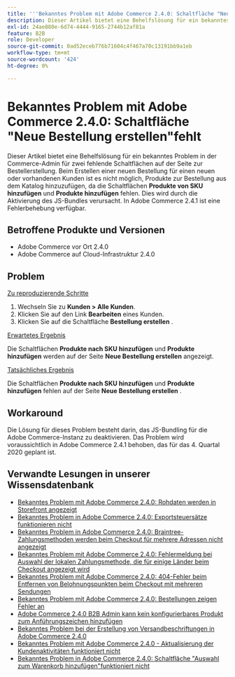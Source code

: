 ```yaml
---
title: '''Bekanntes Problem mit Adobe Commerce 2.4.0: Schaltfläche "Neues Sortiment erstellen"fehlt'
description: Dieser Artikel bietet eine Behelfslösung für ein bekanntes Problem in der Commerce-Admin für zwei fehlende Schaltflächen auf der Seite zur Bestellerstellung. Beim Erstellen einer neuen Bestellung für einen neuen oder vorhandenen Kunden ist es nicht möglich, Produkte zur Bestellung aus dem Katalog hinzuzufügen, da die Schaltflächen **Produkte über SKU hinzufügen** und **Produkte hinzufügen** fehlen. Dies wird durch die Aktivierung des JS-Bundles verursacht. In Adobe Commerce 2.4.1 ist eine Fehlerbehebung verfügbar.
exl-id: 24ae880e-6d74-4444-9165-2744b12af81a
feature: B2B
role: Developer
source-git-commit: 0ad52eceb776b71604c4f467a70c13191bb9a1eb
workflow-type: tm+mt
source-wordcount: '424'
ht-degree: 0%

---
```


# Bekanntes Problem mit Adobe Commerce 2.4.0: Schaltfläche &quot;Neue Bestellung erstellen&quot;fehlt

Dieser Artikel bietet eine Behelfslösung für ein bekanntes Problem in der Commerce-Admin für zwei fehlende Schaltflächen auf der Seite zur Bestellerstellung. Beim Erstellen einer neuen Bestellung für einen neuen oder vorhandenen Kunden ist es nicht möglich, Produkte zur Bestellung aus dem Katalog hinzuzufügen, da die Schaltflächen **Produkte von SKU hinzufügen** und **Produkte hinzufügen** fehlen. Dies wird durch die Aktivierung des JS-Bundles verursacht. In Adobe Commerce 2.4.1 ist eine Fehlerbehebung verfügbar.

## Betroffene Produkte und Versionen

* Adobe Commerce vor Ort 2.4.0
* Adobe Commerce auf Cloud-Infrastruktur 2.4.0

## Problem

<u>Zu reproduzierende Schritte</u>

1. Wechseln Sie zu **Kunden > Alle Kunden**.
1. Klicken Sie auf den Link **Bearbeiten** eines Kunden.
1. Klicken Sie auf die Schaltfläche **Bestellung erstellen** .

<u>Erwartetes Ergebnis</u>

Die Schaltflächen **Produkte nach SKU hinzufügen** und **Produkte hinzufügen** werden auf der Seite **Neue Bestellung erstellen** angezeigt.

<u>Tatsächliches Ergebnis</u>

Die Schaltflächen **Produkte nach SKU hinzufügen** und **Produkte hinzufügen** fehlen auf der Seite **Neue Bestellung erstellen** .

## Workaround

Die Lösung für dieses Problem besteht darin, das JS-Bundling für die Adobe Commerce-Instanz zu deaktivieren. Das Problem wird voraussichtlich in Adobe Commerce 2.4.1 behoben, das für das 4. Quartal 2020 geplant ist.

## Verwandte Lesungen in unserer Wissensdatenbank

* [Bekanntes Problem mit Adobe Commerce 2.4.0: Rohdaten werden in Storefront angezeigt](/help/troubleshooting/storefront/magento-2-4-0-issue-storefront-raw-message-data-display.md)
* [Bekanntes Problem in Adobe Commerce 2.4.0: Exportsteuersätze funktionieren nicht](/help/troubleshooting/miscellaneous/magento-2-4-0-known-issue-export-tax-rates-does-not-work.md)
* [Bekanntes Problem in Adobe Commerce 2.4.0: Braintree-Zahlungsmethoden werden beim Checkout für mehrere Adressen nicht angezeigt](/help/troubleshooting/payments/magento-2-4-0-braintree-not-in-multiple-addresses-checkout.md)
* [Bekanntes Problem mit Adobe Commerce 2.4.0: Fehlermeldung bei Auswahl der lokalen Zahlungsmethode, die für einige Länder beim Checkout angezeigt wird](/help/troubleshooting/payments/magento-2-4-0-checkout-error-selecting-local-payments.md)
* [Bekanntes Problem mit Adobe Commerce 2.4.0: 404-Fehler beim Entfernen von Belohnungspunkten beim Checkout mit mehreren Sendungen](/help/troubleshooting/storefront/magento-2-4-0-404-error-removing-rewards-points-on-multi-shipping-checkout.md)
* [Bekanntes Problem mit Adobe Commerce 2.4.0: Bestellungen zeigen Fehler an](/help/troubleshooting/storefront/magento-2-4-0-known-issue-orders-display-error.md)
* [Adobe Commerce 2.4.0 B2B Admin kann kein konfigurierbares Produkt zum Anführungszeichen hinzufügen](/help/troubleshooting/miscellaneous/magento-2-4-0-b2b-admin-can-t-add-configurable-product-to-quote.md)
* [Bekanntes Problem bei der Erstellung von Versandbeschriftungen in Adobe Commerce 2.4.0](/help/troubleshooting/known-issues-patches-attached/shipping-labels-creation-known-issue-in-magento-2-4-0.md)
* [Bekanntes Problem mit Adobe Commerce 2.4.0 - Aktualisierung der Kundenaktivitäten funktioniert nicht](/help/troubleshooting/miscellaneous/magento-2-4-0-refresh-on-customer-activities-does-not-work.md)
* [Bekanntes Problem in Adobe Commerce 2.4.0: Schaltfläche &quot;Auswahl zum Warenkorb hinzufügen&quot;funktioniert nicht](/help/troubleshooting/miscellaneous/magento-2-4-0-add-selections-to-my-cart-does-not-work.md)
